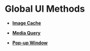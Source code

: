 # Global UI Methods



- **[Image Cache](ts-methods-image-cache.md)**

- **[Media Query](ts-methods-media-query.md)**

- **[Pop-up Window](ts-methods-popup-window.md)**